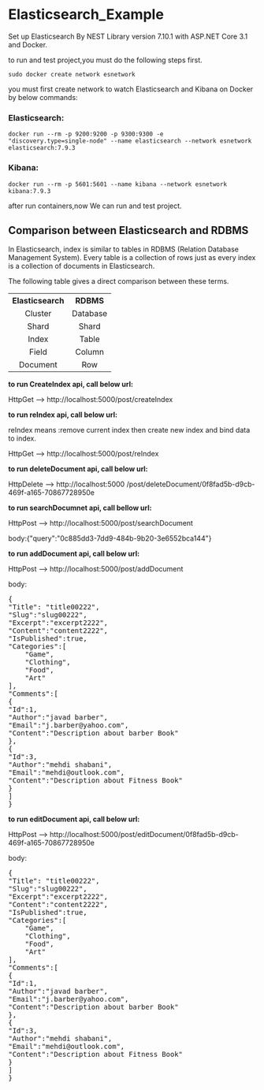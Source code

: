 # Elasticsearch_Example
Set up Elasticsearch By NEST Library version 7.10.1 with ASP.NET Core 3.1 and Docker.

to run and test project,you must do the following steps first.

<code>sudo docker create network esnetwork</code>

you must first create network to watch Elasticsearch and Kibana on Docker by below commands:

<h3>Elasticsearch:</h3>

<code>docker run --rm -p 9200:9200 -p 9300:9300 -e "discovery.type=single-node" --name elasticsearch --network esnetwork elasticsearch:7.9.3</code>

<h3>Kibana:</h3>

<code>docker run --rm -p 5601:5601 --name kibana --network esnetwork kibana:7.9.3</code>

after run containers,now We can run and test project.

<h2>Comparison between Elasticsearch and RDBMS</h2>

<p>In Elasticsearch, index is similar to tables in RDBMS (Relation Database Management System). Every table is a collection of rows just as every index is a collection of documents in Elasticsearch. </p>

<p>The following table gives a direct comparison between these terms.</p>

<table class="table table-bordered" style="text-align:center;">
<tbody><tr>
<th>Elasticsearch</th>
<th>RDBMS</th>
</tr>
<tr>
<td>Cluster</td>
<td>Database</td>
</tr>
<tr>
<td>Shard</td>
<td>Shard</td>
</tr>
<tr>
<td>Index</td>
<td>Table</td>
</tr>
<tr>
<td>Field</td>
<td>Column</td>
</tr>
<tr>
<td>Document</td>
<td>Row</td>
</tr>
</tbody></table>

<b>to run CreateIndex api, call below url:</b>

HttpGet --> http://localhost:5000/post/createIndex

<b>to run reIndex api, call below url:</b>

reIndex means :remove current index then create new index and bind data to index.

HttpGet --> http://localhost:5000/post/reIndex

<b>to run deleteDocument api, call below url:</b>

HttpDelete --> http://localhost:5000 /post/deleteDocument/0f8fad5b-d9cb-469f-a165-70867728950e

<b>to run searchDocumnet api, call bellow url:</b>

HttpPost --> http://localhost:5000/post/searchDocument

body:{"query":"0c885dd3-7dd9-484b-9b20-3e6552bca144"}

<b>to run addDocument api, call below url:</b>

HttpPost --> http://localhost:5000/post/addDocument

body:
<pre>{
"Title": "title00222",
"Slug":"slug00222",
"Excerpt":"excerpt2222",
"Content":"content2222",
"IsPublished":true, 
"Categories":[
    "Game",
    "Clothing",
    "Food",
    "Art"
],
"Comments":[
{
"Id":1,
"Author":"javad barber",
"Email":"j.barber@yahoo.com",
"Content":"Description about barber Book"
},
{
"Id":3,
"Author":"mehdi shabani",
"Email":"mehdi@outlook.com",
"Content":"Description about Fitness Book"
}
]
}
</pre>

<b>to run editDocument api, call below url:</b>

HttpPost --> http://localhost:5000/post/editDocument/0f8fad5b-d9cb-469f-a165-70867728950e

body:
<pre>
{
"Title": "title00222",
"Slug":"slug00222",
"Excerpt":"excerpt2222",
"Content":"content2222",
"IsPublished":true, 
"Categories":[
    "Game",
    "Clothing",
    "Food",
    "Art"
],
"Comments":[
{
"Id":1,
"Author":"javad barber",
"Email":"j.barber@yahoo.com",
"Content":"Description about barber Book"
},
{
"Id":3,
"Author":"mehdi shabani",
"Email":"mehdi@outlook.com",
"Content":"Description about Fitness Book"
}
]
}
</pre>
